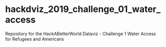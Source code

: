 # hackdviz_2019_challenge_01_water_access
Repository for the HackABetterWorld Dataviz - Challenge 1 Water Access for Refugees and Americans
